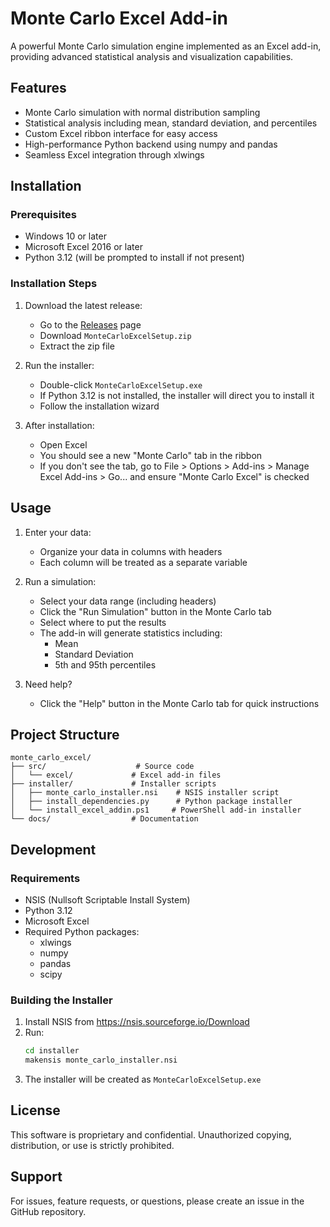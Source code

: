 # Monte Carlo Excel Add-in

A powerful Monte Carlo simulation engine implemented as an Excel add-in, providing advanced statistical analysis and visualization capabilities.

## Features

- Monte Carlo simulation with normal distribution sampling
- Statistical analysis including mean, standard deviation, and percentiles
- Custom Excel ribbon interface for easy access
- High-performance Python backend using numpy and pandas
- Seamless Excel integration through xlwings

## Installation

### Prerequisites
- Windows 10 or later
- Microsoft Excel 2016 or later
- Python 3.12 (will be prompted to install if not present)

### Installation Steps

1. Download the latest release:
   - Go to the [Releases](https://github.com/tuckrs/monte_carlo_excel/releases) page
   - Download `MonteCarloExcelSetup.zip`
   - Extract the zip file

2. Run the installer:
   - Double-click `MonteCarloExcelSetup.exe`
   - If Python 3.12 is not installed, the installer will direct you to install it
   - Follow the installation wizard

3. After installation:
   - Open Excel
   - You should see a new "Monte Carlo" tab in the ribbon
   - If you don't see the tab, go to File > Options > Add-ins > Manage Excel Add-ins > Go... and ensure "Monte Carlo Excel" is checked

## Usage

1. Enter your data:
   - Organize your data in columns with headers
   - Each column will be treated as a separate variable

2. Run a simulation:
   - Select your data range (including headers)
   - Click the "Run Simulation" button in the Monte Carlo tab
   - Select where to put the results
   - The add-in will generate statistics including:
     - Mean
     - Standard Deviation
     - 5th and 95th percentiles

3. Need help?
   - Click the "Help" button in the Monte Carlo tab for quick instructions

## Project Structure

```
monte_carlo_excel/
├── src/                    # Source code
│   └── excel/             # Excel add-in files
├── installer/             # Installer scripts
│   ├── monte_carlo_installer.nsi    # NSIS installer script
│   ├── install_dependencies.py      # Python package installer
│   └── install_excel_addin.ps1     # PowerShell add-in installer
└── docs/                  # Documentation
```

## Development

### Requirements
- NSIS (Nullsoft Scriptable Install System)
- Python 3.12
- Microsoft Excel
- Required Python packages:
  - xlwings
  - numpy
  - pandas
  - scipy

### Building the Installer

1. Install NSIS from https://nsis.sourceforge.io/Download
2. Run:
   ```bash
   cd installer
   makensis monte_carlo_installer.nsi
   ```
3. The installer will be created as `MonteCarloExcelSetup.exe`

## License

This software is proprietary and confidential. Unauthorized copying, distribution, or use is strictly prohibited.

## Support

For issues, feature requests, or questions, please create an issue in the GitHub repository.
